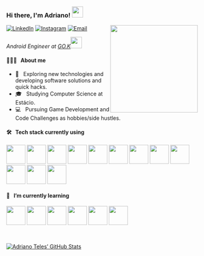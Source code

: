 <h3>Hi there, I'm Adriano! <img src="https://github.com/piyushP7pravin/piyushP7pravin/blob/master/Hi.gif" width="29px"></h3>

<img align='right' src="https://media.giphy.com/media/M9gbBd9nbDrOTu1Mqx/giphy.gif" width="230">

<p>
<a href="https://www.linkedin.com/in/adrianotelesc/"><img alt="LinkedIn" src="https://img.shields.io/badge/LinkedIn-Adriano%20Teles-blue?style=flat-square&logo=linkedin"></a>
<a href="https://www.instagram.com/adrianotelesc/"><img alt="Instagram" src="https://img.shields.io/badge/Instagram-adrianotelesc-blue?style=flat-square&logo=instagram"></a>
<a href="mailto:adriano.telesc@gmail.com"><img alt="Email" src="https://img.shields.io/badge/Email-adriano.telesc@gmail.com-blue?style=flat-square&logo=gmail"></a>
</p>

<p><em>Android Engineer at <a href="https://gok.digital">GO.K</a><img src="https://media.giphy.com/media/WUlplcMpOCEmTGBtBW/giphy.gif" width="30"> 
</em></p>

#### 👨🏻‍💻 &nbsp; About me

- 🤔 &nbsp; Exploring new technologies and developing software solutions and quick hacks.
- 🎓 &nbsp; Studying Computer Science at Estácio.
- 💻 &nbsp; Pursuing Game Development and Code Challenges as hobbies/side hustles.

#### 🛠 &nbsp; Tech stack currently using

<code><a href="https://www.android.com" target="_blank"><img height="50" src="https://www.vectorlogo.zone/logos/android/android-ar21.svg"></a></code>
<code><a href="https://gradle.org" target="_blank"><img height="50" src="https://www.vectorlogo.zone/logos/gradle/gradle-ar21.svg"></a></code>
<code><a href="https://kotlinlang.org" target="_blank"><img height="50" src="https://www.vectorlogo.zone/logos/kotlinlang/kotlinlang-ar21.svg"></a></code>
<code><a href="https://developer.apple.com/xcode/" target="_blank"><img height="50" src="https://www.vectorlogo.zone/logos/apple_xcode/apple_xcode-ar21.svg"></a></code>
<code><a href="https://swift.org" target="_blank"><img height="50" src="https://www.vectorlogo.zone/logos/swift/swift-ar21.svg"></a></code>
<code><a href="https://www.sqlite.org/index.html" target="_blank"><img height="50" src="https://www.vectorlogo.zone/logos/sqlite/sqlite-ar21.svg"></a></code>
<code><a href="https://graphql.org" target="_blank"><img height="50" src="https://www.vectorlogo.zone/logos/graphql/graphql-ar21.svg"></a></code>
<code><a href="https://www.apollographql.com" target="_blank"><img height="50" src="https://www.vectorlogo.zone/logos/apollographql/apollographql-ar21.svg"></a></code>
<code><a href="https://www.json.org/" target="_blank"><img height="50" src="https://www.vectorlogo.zone/logos/json/json-ar21.svg"></a></code>
<code><a href="https://git-scm.com/" target="_blank"><img height="50" src="https://www.vectorlogo.zone/logos/git-scm/git-scm-ar21.svg"></a></code>
<code><a href="https://firebase.google.com" target="_blank"><img height="50" src="https://www.vectorlogo.zone/logos/firebase/firebase-ar21.svg"></a></code>
<code><a href="http://appcenter.ms/" target="_blank"><img height="50" src="https://www.vectorlogo.zone/logos/appcenterms/appcenterms-ar21.svg"></a></code>

#### 🌱 &nbsp; I’m currently learning

<code><a href="https://flutter.dev" target="_blank"><img height="50" src="https://www.vectorlogo.zone/logos/flutterio/flutterio-ar21.svg"></a></code>
<code><a href="https://dart.dev" target="_blank"><img height="50" src="https://www.vectorlogo.zone/logos/dartlang/dartlang-ar21.svg"></a></code>
<code><a href="https://godotengine.org" target="_blank"><img height="50" src="https://www.vectorlogo.zone/logos/godotengine/godotengine-ar21.svg"></a></code>
<code><a href="https://unity.com" target="_blank"><img height="50" src="https://www.vectorlogo.zone/logos/unity3d/unity3d-ar21.svg"></a></code>
<code><a href="https://www.jenkins.io" target="_blank"><img height="50" src="https://www.vectorlogo.zone/logos/jenkins/jenkins-ar21.svg"></a></code>
<code><a href="https://www.docker.com" target="_blank"><img height="50" src="https://www.vectorlogo.zone/logos/docker/docker-ar21.svg"></a></code>

<br/>

[![Adriano Teles’ GitHub Stats](https://github-readme-stats.vercel.app/api?username=adrianotelesc&show_icons=true)](https://github.com/adrianotelesc)
